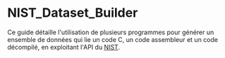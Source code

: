 # NIST_Dataset_Builder

Ce guide détaille l'utilisation de plusieurs programmes pour générer un ensemble de données qui lie un code C, un code assembleur et un code décompilé, en exploitant l'API du [NIST](https://samate.nist.gov/SARD/).